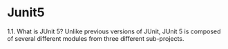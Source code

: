 # Junit5
1.1. What is JUnit 5?
Unlike previous versions of JUnit, JUnit 5 is composed of several different modules from three different sub-projects.


